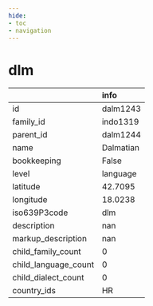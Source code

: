 ```yaml
---
hide:
- toc
- navigation
---
```

# dlm
|                      | info      |
|:---------------------|:----------|
| id                   | dalm1243  |
| family_id            | indo1319  |
| parent_id            | dalm1244  |
| name                 | Dalmatian |
| bookkeeping          | False     |
| level                | language  |
| latitude             | 42.7095   |
| longitude            | 18.0238   |
| iso639P3code         | dlm       |
| description          | nan       |
| markup_description   | nan       |
| child_family_count   | 0         |
| child_language_count | 0         |
| child_dialect_count  | 0         |
| country_ids          | HR        |